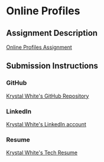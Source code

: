 # Online Profiles

## Assignment Description
[Online Profiles Assignment](https://education.launchcode.org/liftoff/modules/assignments/online-profiles)

## Submission Instructions
 
### GitHub
[Krystal White's GitHub Repository](https://github.com/krystalwhite)
 
### LinkedIn
[Krystal White's LinkedIn account](https://www.linkedin.com/in/krystal-white-518239227/)

### Resume
[Krystal White's Tech Resume](https://docs.google.com/document/d/1muDF78e7rewBH7j0DyHtrDjeI3VA9Xxb1I7mQRx292o/edit?usp=sharing) 

